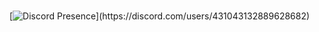 ### 

[![Discord Presence](https://lanyard.kyrie25.me/api/431043132889628682?animationDuration=10s&waveColor=FFFFFF&gradient=645CBB-A084DC-BFACE2EBC7E6&imgStyle=square&theme=:darkt&borderRadius=10px&hideStatus=false&hideBadges=false&hideDiscrim=true&idleMessage=Stop%20looking%20at%20my%20account.)](https://discord.com/users/431043132889628682)


<!--
**IbrahimIF/IbrahimIF** is a ✨ _special_ ✨ repository because its `README.md` (this file) appears on your GitHub profile.

Here are some ideas to get you started:

- 🔭 I’m currently working on ...
- 🌱 I’m currently learning ...
- 👯 I’m looking to collaborate on ...
- 🤔 I’m looking for help with ...
- 💬 Ask me about ...
- 📫 How to reach me: ...
- 😄 Pronouns: ...
- ⚡ Fun fact: ...
-->
